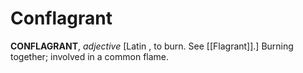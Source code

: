 # Conflagrant

**CONFLAGRANT**, _adjective_ \[Latin , to burn. See [[Flagrant]].\] Burning together; involved in a common flame.